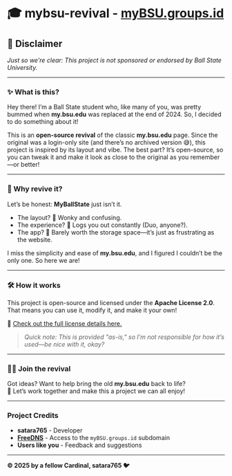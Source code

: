 # 🎓 mybsu-revival - [myBSU.groups.id](https://mybsu.groups.id)

## 🚨 Disclaimer  
*Just so we’re clear: This project is not sponsored or endorsed by Ball State University.*  

---

### ✨ What is this?  
Hey there! I’m a Ball State student who, like many of you, was pretty bummed when **my.bsu.edu** was replaced at the end of 2024. So, I decided to do something about it!  

This is an **open-source revival** of the classic **my.bsu.edu** page. Since the original was a login-only site (and there’s no archived version 😅), this project is inspired by its layout and vibe. The best part? It’s open-source, so you can tweak it and make it look as close to the original as you remember—or better!  

---

### 🤔 Why revive it?  
Let’s be honest: **MyBallState** just isn’t it.  
- The layout? 🚫 Wonky and confusing.  
- The experience? 😤 Logs you out constantly (Duo, anyone?).  
- The app? 📱 Barely worth the storage space—it’s just as frustrating as the website.  

I miss the simplicity and ease of **my.bsu.edu**, and I figured I couldn’t be the only one. So here we are!  

---

### 🛠️ How it works  
This project is open-source and licensed under the **Apache License 2.0**. That means you can use it, modify it, and make it your own!  

🔗 [Check out the full license details here.](https://github.com/satara765/mybsu-revival/blob/main/LICENSE)  

> *Quick note: This is provided "as-is," so I’m not responsible for how it’s used—be nice with it, okay?*  

---

### 👩‍💻 Join the revival  
Got ideas? Want to help bring the old **my.bsu.edu** back to life?  
🚀 Let’s work together and make this a project we can all enjoy!  

---

### Project Credits
- **satara765** - Developer
- **[FreeDNS](https://freedns.afraid.org/)** - Access to the `myBSU.groups.id` subdomain
- **Users like you** - Feedback and suggestions
---

**© 2025 by a fellow Cardinal, satara765 🐦**  
